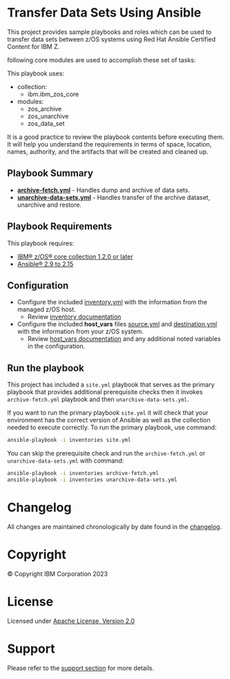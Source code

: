 # Transfer Data Sets Using Ansible

This project provides sample playbooks and roles which can be used to transfer
data sets between z/OS systems using Red Hat Ansible Certified Content for IBM Z.

following core modules are used to accomplish these set of tasks:

This playbook uses:
  - collection:
    - ibm.ibm_zos_core
  - modules:
    - zos_archive
    - zos_unarchive
    - zos_data_set

It is a good practice to review the playbook contents before executing
them. It will help you understand the requirements in terms of space, location,
names, authority, and the artifacts that will be created and cleaned up.

## Playbook Summary
- [**archive-fetch.yml**](archive-fetch.yml) - Handles dump and archive of data sets.
- [**unarchive-data-sets.yml**](unarchive-data-sets.yml) - Handles transfer of the archive dataset, unarchive and restore.

## Playbook Requirements
This playbook requires:

- [IBM® z/OS® core collection 1.2.0 or later](https://galaxy.ansible.com/ibm/ibm_zos_core)
- [Ansible® 2.9 to 2.15](https://docs.ansible.com/ansible/latest/installation_guide/intro_installation.html)

## Configuration
- Configure the included [inventory.yml](inventories/inventory.yml) with the
  information from the managed z/OS host.
  - Review [inventory documentation](../../../docs/share/zos_core/configure_inventory.md)
- Configure the included **host_vars** files [source.yml](inventories/host_vars/source.yml)
  and [destination.yml](inventories/host_vars/destination.yml) with the
  information from your z/OS system.
  - Review [host_vars documentation](../../../docs/share/zos_core/configure_host_vars.md)
    and any additional noted variables in the configuration.

## Run the playbook
This project has included a `site.yml` playbook that serves as the primary playbook
that provides additional prerequisite checks then it invokes `archive-fetch.yml`
playbook and then `unarchive-data-sets.yml`.

If you want to run the primary playbook `site.yml` it will check that your environment
has the correct version of Ansible as well as the collection needed to execute
correctly. To run the primary playbook, use command:

```bash
ansible-playbook -i inventories site.yml
```

You can skip the prerequisite check and run the `archive-fetch.yml` or
`unarchive-data-sets.yml` with
command:

```bash
ansible-playbook -i inventories archive-fetch.yml
ansible-playbook -i inventories unarchive-data-sets.yml
```

# Changelog
All changes are maintained chronologically by date found in the
[changelog](changelog.yml).

# Copyright
© Copyright IBM Corporation 2023

# License
Licensed under [Apache License,
Version 2.0](https://opensource.org/licenses/Apache-2.0)

# Support
Please refer to the [support section](../../../README.md#support) for more
details.
